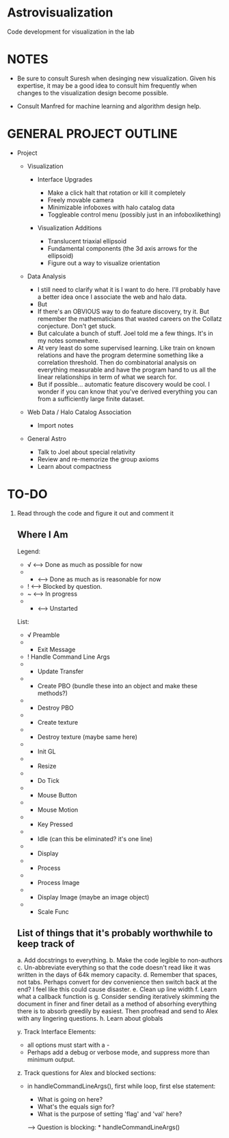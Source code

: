 # Astrovisualization
Code development for visualization in the lab

NOTES
===========================================================================

* Be sure to consult Suresh when desinging new visualization. Given his 
  expertise, it may be a good idea to consult him frequently when changes 
  to the visualization design become possible. 

* Consult Manfred for machine learning and algorithm design help. 


GENERAL PROJECT OUTLINE
===========================================================================

* Project
	* Visualization
		* Interface Upgrades
			* Make a click halt that rotation or kill it completely
			* Freely movable camera
			* Minimizable infoboxes with halo catalog data
			* Toggleable control menu (possibly just in an infoboxlikething)

		* Visualization Additions
			* Translucent triaxial ellipsoid
			* Fundamental components (the 3d axis arrows for the ellipsoid)
			* Figure out a way to visualize orientation

	* Data Analysis
		* I still need to clarify what it is I want to do here. I'll 
		  probably have a better idea once I associate the web and halo
		  data. 
		* But
		* If there's an OBVIOUS way to do feature discovery, try it.
		  But remember the mathematicians that wasted careers on the 
		  Collatz conjecture. Don't get stuck. 
		* But calculate a bunch of stuff. Joel told me a few things. 
		  It's in my notes somewhere.
		* At very least do some supervised learning. Like train on known 
		  relations and have the program determine something like a 
		  correlation threshold. Then do combinatorial analysis on 
		  everything measurable and have the program hand to us all 
		  the linear relationships in term of what we search for. 
		* But if possible... automatic feature discovery would be 
		  cool. I wonder if you can know that you've derived everything 
		  you can from a sufficiently large finite dataset. 

	* Web Data / Halo Catalog Association
		* Import notes 

	* General Astro
		* Talk to Joel about special relativity
		* Review and re-memorize the group axioms
		* Learn about compactness


TO-DO
===========================================================================

1. Read through the code and figure it out and comment it

   Where I Am
   ------------------------------------------------------------------------

   Legend:
   * √ <--> Done as much as possible for now
   * - <--> Done as much as is reasonable for now
   * ! <--> Blocked by question.
   * ~ <--> In progress
   * * <--> Unstarted

   List:
   * √ Preamble
   * - Exit Message 
   * ! Handle Command Line Args
   * * Update Transfer
   * * Create PBO (bundle these into an object and make these methods?)
   * * Destroy PBO
   * * Create texture
   * * Destroy texture (maybe same here)
   * * Init GL
   * * Resize
   * * Do Tick
   * * Mouse Button
   * * Mouse Motion
   * * Key Pressed
   * * Idle (can this be eliminated? it's one line)
   * * Display
   * * Process
   * * Process Image
   * * Display Image (maybe an image object)
   * * Scale Func

   List of things that it's probably worthwhile to keep track of
   ------------------------------------------------------------------------
 
   a. Add docstrings to everything.
   b. Make the code legible to non-authors
   c. Un-abbreviate everything so that the code doesn't read like it was 
       written in the days of 64k memory capacity. 
   d. Remember that spaces, not tabs. Perhaps convert for dev convenience 
      then switch back at the end? I feel like this could cause disaster.
   e. Clean up line width
   f. Learn what a callback function is
   g. Consider sending iteratively skimming the document in finer and 
      finer detail as a method of absorhing everything there is to 
      absorb greedily by easiest. Then proofread and send to Alex with 
      any lingering questions.
   h. Learn about globals
   

   y. Track Interface Elements:
      * all options must start with a -
      * Perhaps add a debug or verbose mode, and suppress more than 
        minimum output. 
   
   z. Track questions for Alex and blocked sections:
      * in handleCommandLineArgs(), first while loop, first else 
        statement: 
        - What is going on here? 
        - What's the equals sign for?
        - What is the purpose of setting 'flag' and 'val' here?

    	--> Question is blocking: 
    	    * handleCommandLineArgs()


